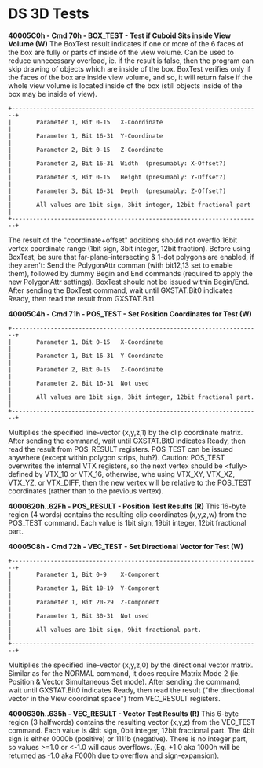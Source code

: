 # DS 3D Tests


**40005C0h - Cmd 70h - BOX_TEST - Test if Cuboid Sits inside View Volume
(W)**
The BoxTest result indicates if one or more of the 6 faces of the box
are fully or parts of inside of the view volume. Can be used to reduce
unnecessary overload, ie. if the result is false, then the program can
skip drawing of objects which are inside of the box.
BoxTest verifies only if the faces of the box are inside view volume,
and so, it will return false if the whole view volume is located inside
of the box (still objects inside of the box may be inside of view).

```
+-----------------------------------------------------------------------+
|       Parameter 1, Bit 0-15   X-Coordinate                            |
|       Parameter 1, Bit 16-31  Y-Coordinate                            |
|       Parameter 2, Bit 0-15   Z-Coordinate                            |
|       Parameter 2, Bit 16-31  Width  (presumably: X-Offset?)          |
|       Parameter 3, Bit 0-15   Height (presumably: Y-Offset?)          |
|       Parameter 3, Bit 16-31  Depth  (presumably: Z-Offset?)          |
|       All values are 1bit sign, 3bit integer, 12bit fractional part   |
+-----------------------------------------------------------------------+
```

The result of the \"coordinate+offset\" additions should not overflo
16bit vertex coordinate range (1bit sign, 3bit integer, 12bit
fraction).
Before using BoxTest, be sure that far-plane-intersecting & 1-dot
polygons are enabled, if they aren\'t: Send the PolygonAttr comman
(with bit12,13 set to enable them), followed by dummy Begin and End
commands (required to apply the new PolygonAttr settings). BoxTest
should not be issued within Begin/End.
After sending the BoxTest command, wait until GXSTAT.Bit0 indicates
Ready, then read the result from GXSTAT.Bit1.

**40005C4h - Cmd 71h - POS_TEST - Set Position Coordinates for Test
(W)**

```
+-----------------------------------------------------------------------+
|       Parameter 1, Bit 0-15   X-Coordinate                            |
|       Parameter 1, Bit 16-31  Y-Coordinate                            |
|       Parameter 2, Bit 0-15   Z-Coordinate                            |
|       Parameter 2, Bit 16-31  Not used                                |
|       All values are 1bit sign, 3bit integer, 12bit fractional part.  |
+-----------------------------------------------------------------------+
```

Multiplies the specified line-vector (x,y,z,1) by the clip coordinate
matrix.
After sending the command, wait until GXSTAT.Bit0 indicates Ready, then
read the result from POS_RESULT registers. POS_TEST can be issued
anywhere (except within polygon strips, huh?).
Caution: POS_TEST overwrites the internal VTX registers, so the next
vertex should be \<fully\> defined by VTX_10 or VTX_16, otherwise, whe
using VTX_XY, VTX_XZ, VTX_YZ, or VTX_DIFF, then the new vertex will be
relative to the POS_TEST coordinates (rather than to the previous
vertex).

**4000620h..62Fh - POS_RESULT - Position Test Results (R)**
This 16-byte region (4 words) contains the resulting clip coordinates
(x,y,z,w) from the POS_TEST command. Each value is 1bit sign, 19bit
integer, 12bit fractional part.

**40005C8h - Cmd 72h - VEC_TEST - Set Directional Vector for Test (W)**

```
+-----------------------------------------------------------------------+
|       Parameter 1, Bit 0-9    X-Component                             |
|       Parameter 1, Bit 10-19  Y-Component                             |
|       Parameter 1, Bit 20-29  Z-Component                             |
|       Parameter 1, Bit 30-31  Not used                                |
|       All values are 1bit sign, 9bit fractional part.                 |
+-----------------------------------------------------------------------+
```

Multiplies the specified line-vector (x,y,z,0) by the directional vector
matrix. Similar as for the NORMAL command, it does require Matrix Mode 2
(ie. Position & Vector Simultaneous Set mode).
After sending the command, wait until GXSTAT.Bit0 indicates Ready, then
read the result (\"the directional vector in the View coordinat
space\") from VEC_RESULT registers.

**4000630h..635h - VEC_RESULT - Vector Test Results (R)**
This 6-byte region (3 halfwords) contains the resulting vector (x,y,z)
from the VEC_TEST command. Each value is 4bit sign, 0bit integer, 12bit
fractional part. The 4bit sign is either 0000b (positive) or 1111b
(negative).
There is no integer part, so values \>=1.0 or \<-1.0 will caus
overflows.
(Eg. +1.0 aka 1000h will be returned as -1.0 aka F000h due to overflow
and sign-expansion).



